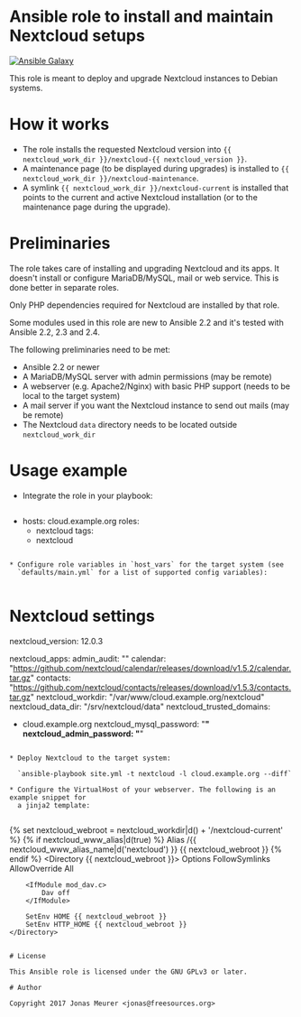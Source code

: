 # Ansible role to install and maintain Nextcloud setups

[![Ansible Galaxy](http://img.shields.io/badge/ansible--galaxy-nextcloud-blue.svg)](https://galaxy.ansible.com/mejo-/nextcloud/)

This role is meant to deploy and upgrade Nextcloud instances to Debian
systems.

# How it works

* The role installs the requested Nextcloud version into
  `{{ nextcloud_work_dir }}/nextcloud-{{ nextcloud_version }}`.
* A maintenance page (to be displayed during upgrades) is installed
  to `{{ nextcloud_work_dir }}/nextcloud-maintenance`.
* A symlink `{{ nextcloud_work_dir }}/nextcloud-current` is installed that
  points to the current and active Nextcloud installation (or to the
  maintenance page during the upgrade).

# Preliminaries

The role takes care of installing and upgrading Nextcloud and its apps. It
doesn't install or configure MariaDB/MySQL, mail or web service. This is
done better in separate roles.

Only PHP dependencies required for Nextcloud are installed by that role.

Some modules used in this role are new to Ansible 2.2 and it's tested with
Ansible 2.2, 2.3 and 2.4.

The following preliminaries need to be met:

* Ansible 2.2 or newer
* A MariaDB/MySQL server with admin permissions (may be remote)
* A webserver (e.g. Apache2/Nginx) with basic PHP support (needs to be local
  to the target system)
* A mail server if you want the Nextcloud instance to send out mails (may be
  remote)
* The Nextcloud `data` directory needs to be located outside
  `nextcloud_work_dir`

# Usage example

* Integrate the role in your playbook:  
    
  ```
- hosts: cloud.example.org
  roles:
    - nextcloud
  tags:
    - nextcloud
```

* Configure role variables in `host_vars` for the target system (see
  `defaults/main.yml` for a list of supported config variables):  
    
  ```
# Nextcloud settings

nextcloud_version: 12.0.3

nextcloud_apps:
  admin_audit: ""
  calendar: "https://github.com/nextcloud/calendar/releases/download/v1.5.2/calendar.tar.gz"
  contacts: "https://github.com/nextcloud/contacts/releases/download/v1.5.3/contacts.tar.gz"
nextcloud_workdir: "/var/www/cloud.example.org/nextcloud"
nextcloud_data_dir: "/srv/nextcloud/data"
nextcloud_trusted_domains:
  - cloud.example.org
nextcloud_mysql_password: "******"
nextcloud_admin_password: "******"
```

* Deploy Nextcloud to the target system:  
    
  `ansible-playbook site.yml -t nextcloud -l cloud.example.org --diff`

* Configure the VirtualHost of your webserver. The following is an example snippet for
  a jinja2 template:  
    
  ```
{% set nextcloud_webroot = nextcloud_workdir|d() + '/nextcloud-current' %}
{% if nextcloud_www_alias|d(true) %}
Alias /{{ nextcloud_www_alias_name|d('nextcloud') }} {{ nextcloud_webroot }}
{% endif %}
	<Directory {{ nextcloud_webroot }}>
		Options FollowSymlinks
		AllowOverride All

		<IfModule mod_dav.c>
			Dav off
		</IfModule>

		SetEnv HOME {{ nextcloud_webroot }}
		SetEnv HTTP_HOME {{ nextcloud_webroot }}
	</Directory>
```

# License

This Ansible role is licensed under the GNU GPLv3 or later.

# Author

Copyright 2017 Jonas Meurer <jonas@freesources.org>
